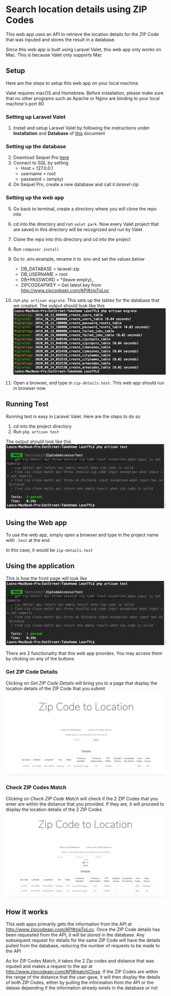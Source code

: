 # Search location details using ZIP Codes

This web app uses an API to retrieve the location details for the ZIP Code that was inputed
and stores the result in a database.

Since this web app is built using Laravel Valet, this web app only works on Mac.
This is because Valet only supports Mac

## Setup

Here are the steps to setup this web app on your local machine

Valet requires macOS and Homebrew. Before installation, please make sure that no other programs
such as Apache or Nginx are binding to your local machine's port 80

### Setting up Laravel Valet

1. Install and setup Laravel Valet by following the instructions under **Installation** and **Database** of [this](https://laravel.com/docs/8.x/valet) document

### Setting up the database

2. Download Sequel Pro [here](https://sequelpro.com)
3. Connect to SQL by setting
    - Host = 127.0.0.1
    - username = root
    - password = (empty)
4. On Sequel Pro, create a new database and call it _laravel-zip_

### Setting up the web app

5. Go back to terminal, create a directory where you will clone the repo into
6. cd into the directory and run `valet park`. Now every Valet project that are saved in this directory will be recognized and run by Valet
7. Clone the repo into this directory and cd into the project
8. Run `composer install`
9. Go to .env.example, rename it to .env and set the values below

    - DB_DATABASE = laravel-zip
    - DB_USERNAME = root
    - DB*PASSWORD = *(leave empty)\_
    - ZIPCODEAPIKEY = Get latest key from http://www.zipcodeapi.com/API#zipToLoc

10. run `php artisan migrate`. This sets up the tables for the database that we created. The output should look like this
    ![alt text](https://github.com/LeonTan828/zip-details/blob/master/screenshots/migrate.png)
11. Open a browser, and type in `zip-details.test`. This web app should run in browser now

## Running Test

Running test is easy in Laravel Valet. Here are the steps to do so

1. cd into the project directory
2. Run `php artisan test`

The output should look like this
![alt text](https://github.com/LeonTan828/zip-details/blob/master/screenshots/runtest.png)

## Using the Web app

To use the web app, simply open a browser and type in the project name with `.test` at
the end

In this case, it would be `zip-details.test`

## Using the application

This is how the front page will look like
![alt text](https://github.com/LeonTan828/zip-details/blob/master/screenshots/runtest.png)

There are 2 functionality that this web app provides. You may access them by clicking on
any of the buttons

### Get ZIP Code Details

Clicking on _Get ZIP Code Details_ will bring you to a page that display the location
details of the ZIP Code that you submit
![alt text](https://github.com/LeonTan828/zip-details/blob/master/screenshots/zipdetails.png)

### Check ZIP Codes Match

Clicking on _Check ZIP Code Match_ will check if the 2 ZIP Codes that you enter are within the distance that you provided. If they are, it will proceed to display the location details
of the 2 ZIP Codes
![alt text](https://github.com/LeonTan828/zip-details/blob/master/screenshots/zipmatch.png)

## How it works

This web apps primarily gets the information from the API at http://www.zipcodeapi.com/API#zipToLoc. Once the ZIP Code details has been requested from the API, it will be stored in the database. Any subsequent request for details for the same ZIP Code will have the details pulled from the database, reducing the number of requests to be made to the API

As for ZIP Codes Match, it takes the 2 Zip codes and distance that was inputed and makes a request to the api at http://www.zipcodeapi.com/API#matchClose. If the ZIP Codes are within the range of the distance that the user gave, it will then display the details of both ZIP Codes, either by pulling the information from the API or the datase depending if the information already exists in the database or not
